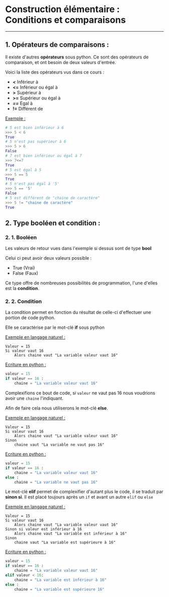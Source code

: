 # Construction élémentaire : Conditions et comparaisons

------

## 1. Opérateurs de comparaisons :

Il existe d'autres **opérateurs** sous python. Ce sont des opérateurs de comparaison, et ont besoin de deux valeurs d'entrée.

Voici la liste des opérateurs vus dans ce cours : 
- ***<***  Inférieur à
- **<=** Inférieur ou égal à
- **\>** Supérieur à
- **\>=**  Supérieur ou égal à
- ***==*** Egal à
- **!=** Différent de

<u>Exemple :</u>

```python
# 5 est bien inférieur à 6
>>> 5 < 6
True
# 5 n'est pas supérieur à 6
>>> 5 > 6 
False
# 7 est bien inférieur ou égal à 7
>>> 7<=7
True
# 5 est égal à 5
>>> 5 == 5
True
# 5 n'est pas égal à '5'
>>> 5 == '5'
False
# 5 est différent de "chaine de caractère"
>>> 5 != "chaine de caractère"
True
```

## 2. Type booléen et condition :

### 2. 1. Booléen

Les valeurs de retour vues dans l'exemple si dessus sont de type **bool**

Celui ci peut avoir deux valeurs possible :
-  True (Vrai)
-  False (Faux)

Ce type offre de nombreuses possibilités de programmation, l'une d'elles est la **condition**. 

### 2. 2. Condition

La condition permet en fonction du résultat de celle-ci d'effectuer une portion de code python. 

Elle se caractérise par le mot-clé **if** sous python

<u>Exemple en langage naturel :</u> 

```
Valeur = 15
Si valeur vaut 16
    Alors chaine vaut "La variable valeur vaut 16"
```

<u>Ecriture en python :</u>

```python
valeur = 15
if valeur == 16 :
    chaine = "La variable valeur vaut 16"
```

Complexifions ce bout de code, si `valeur` ne vaut pas 16 nous voudrions avoir une `chaine` l'indiquant.

Afin de faire cela nous utiliserons le mot-clé **else**. 

<u>Exemple en langage naturel :</u>

```
Valeur = 15
Si valeur vaut 16
    Alors chaine vaut "La variable valeur vaut 16"
Sinon
    chaine vaut "La variable ne vaut pas 16"
```
<u>Ecriture en python :</u>

```python
valeur = 15
if valeur == 16 :
    chaine = "La variable valeur vaut 16"
else :
    chaine = "La variable ne vaut pas 16"
```

Le mot-clé **elif** permet de complexifier d'autant plus le code, il se traduit par **sinon si**.
Il est placé toujours après un `if` et avant un autre `elif` ou `else` 

<u>Exemple en langage naturel :</u>

```
Valeur = 15
Si valeur vaut 16
    Alors chaine vaut "La variable valeur vaut 16"
Sinon si valeur est inférieur à 16
    Alors chaine vaut "La variable est inférieur à 16"
Sinon
    chaine vaut "La variable est supérieure à 16"
```
<u>Ecriture en python :</u>

```python
valeur = 15
if valeur == 16 :
    chaine = "La variable valeur vaut 16"
elif valeur < 16:
    chaine = "La variable est inférieur à 16"
else :
    chaine = "La variable est supérieure 16"
```
